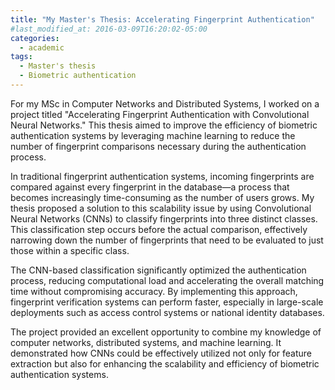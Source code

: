 ```yaml
---
title: "My Master's Thesis: Accelerating Fingerprint Authentication"
#last_modified_at: 2016-03-09T16:20:02-05:00
categories:
  - academic
tags:
  - Master's thesis
  - Biometric authentication
---
```

For my MSc in Computer Networks and Distributed Systems, I worked on a project titled "Accelerating Fingerprint Authentication with Convolutional Neural Networks." This thesis aimed to improve the efficiency of biometric authentication systems by leveraging machine learning to reduce the number of fingerprint comparisons necessary during the authentication process.

In traditional fingerprint authentication systems, incoming fingerprints are compared against every fingerprint in the database—a process that becomes increasingly time-consuming as the number of users grows. My thesis proposed a solution to this scalability issue by using Convolutional Neural Networks (CNNs) to classify fingerprints into three distinct classes. This classification step occurs before the actual comparison, effectively narrowing down the number of fingerprints that need to be evaluated to just those within a specific class.

The CNN-based classification significantly optimized the authentication process, reducing computational load and accelerating the overall matching time without compromising accuracy. By implementing this approach, fingerprint verification systems can perform faster, especially in large-scale deployments such as access control systems or national identity databases.

The project provided an excellent opportunity to combine my knowledge of computer networks, distributed systems, and machine learning. It demonstrated how CNNs could be effectively utilized not only for feature extraction but also for enhancing the scalability and efficiency of biometric authentication systems.